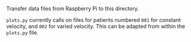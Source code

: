 Transfer data files from Raspberry Pi to this directory.

`plots.py` currently calls on files for patients numbered `001` for constant velocity, and `002` for varied velocity. This can be adapted from within the `plots.py` file.
